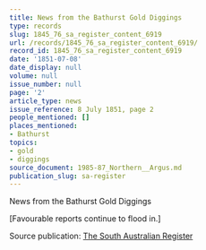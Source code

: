 ```yaml
---
title: News from the Bathurst Gold Diggings
type: records
slug: 1845_76_sa_register_content_6919
url: /records/1845_76_sa_register_content_6919/
record_id: 1845_76_sa_register_content_6919
date: '1851-07-08'
date_display: null
volume: null
issue_number: null
page: '2'
article_type: news
issue_reference: 8 July 1851, page 2
people_mentioned: []
places_mentioned:
- Bathurst
topics:
- gold
- diggings
source_document: 1985-87_Northern__Argus.md
publication_slug: sa-register
---
```


News from the Bathurst Gold Diggings

[Favourable reports continue to flood in.]

Source publication: [The South Australian Register](/publications/sa-register/)
